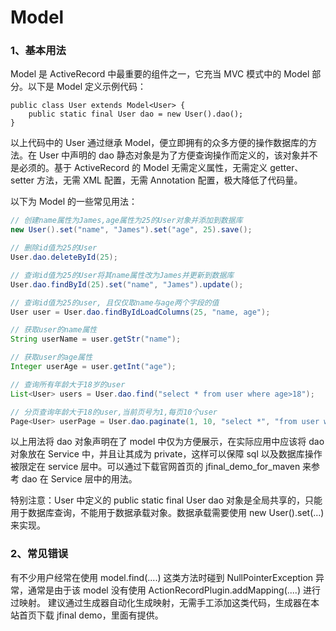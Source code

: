 # Model

### 1、基本用法

Model 是 ActiveRecord 中最重要的组件之一，它充当 MVC 模式中的 Model 部分。以下是 Model 定义示例代码：

```
public class User extends Model<User> {
    public static final User dao = new User().dao();
}
```

以上代码中的 User 通过继承 Model，便立即拥有的众多方便的操作数据库的方法。在 User 中声明的 dao 静态对象是为了方便查询操作而定义的，该对象并不是必须的。基于 ActiveRecord 的 Model 无需定义属性，无需定义 getter、setter 方法，无需 XML 配置，无需 Annotation 配置，极大降低了代码量。

以下为 Model 的一些常见用法：

```java
// 创建name属性为James,age属性为25的User对象并添加到数据库
new User().set("name", "James").set("age", 25).save();

// 删除id值为25的User
User.dao.deleteById(25);

// 查询id值为25的User将其name属性改为James并更新到数据库
User.dao.findById(25).set("name", "James").update();

// 查询id值为25的user, 且仅仅取name与age两个字段的值
User user = User.dao.findByIdLoadColumns(25, "name, age");

// 获取user的name属性
String userName = user.getStr("name");

// 获取user的age属性
Integer userAge = user.getInt("age");

// 查询所有年龄大于18岁的user
List<User> users = User.dao.find("select * from user where age>18");

// 分页查询年龄大于18的user,当前页号为1,每页10个user
Page<User> userPage = User.dao.paginate(1, 10, "select *", "from user where age > ?", 18);
```

以上用法将 dao 对象声明在了 model 中仅为方便展示，在实际应用中应该将 dao 对象放在 Service 中，并且让其成为 private，这样可以保障 sql 以及数据库操作被限定在 service 层中。可以通过下载官网首页的 jfinal_demo_for_maven 来参考 dao 在 Service 层中的用法。

特别注意：User 中定义的 public static final User dao 对象是全局共享的，只能用于数据库查询，不能用于数据承载对象。数据承载需要使用 new User().set(…)来实现。

### 2、常见错误

有不少用户经常在使用 model.find(....) 这类方法时碰到 NullPointerException 异常，通常是由于该 model 没有使用 ActionRecordPlugin.addMapping(....) 进行过映射。 建议通过生成器自动化生成映射，无需手工添加这类代码，生成器在本站首页下载 jfinal demo，里面有提供。
